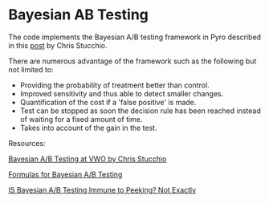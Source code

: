 # Bayesian AB Testing

The code implements the Bayesian A/B testing framework in Pyro described in this [post](https://www.chrisstucchio.com/blog/2014/bayesian_ab_decision_rule.html) by Chris Stucchio.

There are numerous advantage of the framework such as the following but not limited to:

* Providing the probability of treatment better than control.
* Improved sensitivity and thus able to detect smaller changes.
* Quantification of the cost if a 'false positive' is made.
* Test can be stopped as soon the decision rule has been reached instead of waiting for a fixed amount of time.
* Takes into account of the gain in the test.

Resources:

[Bayesian A/B Testing at VWO by Chris Stucchio](https://www.chrisstucchio.com/pubs/slides/gilt_bayesian_ab_2015/slides.html#1)

[Formulas for Bayesian A/B Testing](https://www.evanmiller.org/bayesian-ab-testing.html)

[IS Bayesian A/B Testing Immune to Peeking? Not Exactly](http://varianceexplained.org/r/bayesian-ab-testing/)